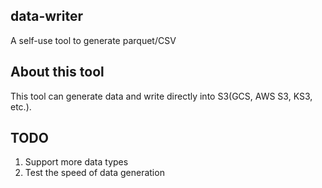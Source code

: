 ## data-writer
A self-use tool to generate parquet/CSV

## About this tool
This tool can generate data and write directly into S3(GCS, AWS S3, KS3, etc.).

## TODO
1. Support more data types
2. Test the speed of data generation